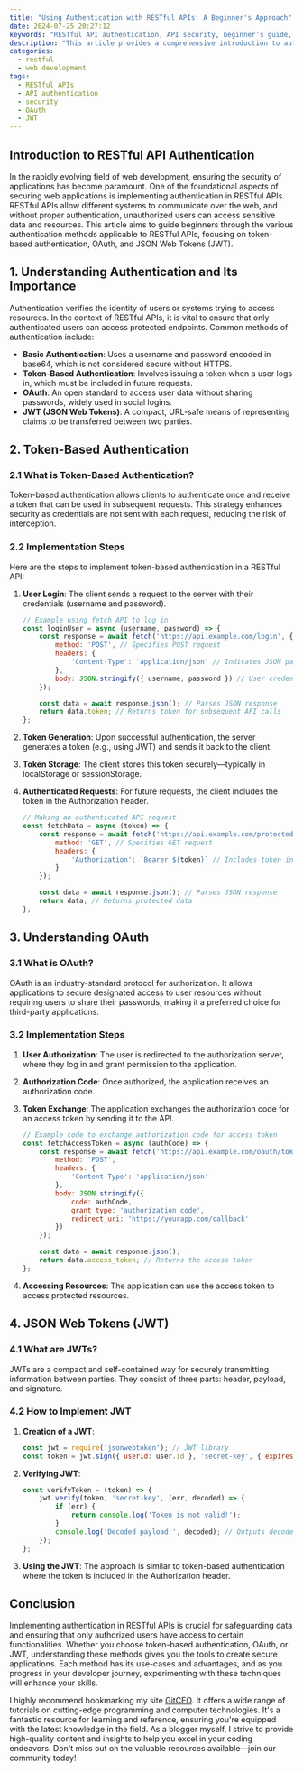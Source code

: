 ```yaml
---
title: "Using Authentication with RESTful APIs: A Beginner's Approach"
date: 2024-07-25 20:27:12
keywords: "RESTful API authentication, API security, beginner's guide, token-based authentication, OAuth, JWT"
description: "This article provides a comprehensive introduction to authentication methods used in RESTful APIs. Aimed at beginners, it covers various techniques such as token-based authentication, OAuth, and JSON Web Tokens (JWT). You'll learn how to implement these methods step-by-step, ensuring your APIs are secure and user data is protected. The article also delves into best practices for implementing authentication, common pitfalls to avoid, and how to integrate with popular libraries and frameworks. By the end of the guide, you'll have a solid understanding of how to secure RESTful APIs through various authentication strategies and improve your coding skills."
categories:
  - restful
  - web development
tags:
  - RESTful APIs
  - API authentication
  - security
  - OAuth
  - JWT
---
```


## Introduction to RESTful API Authentication

In the rapidly evolving field of web development, ensuring the security of applications has become paramount. One of the foundational aspects of securing web applications is implementing authentication in RESTful APIs. RESTful APIs allow different systems to communicate over the web, and without proper authentication, unauthorized users can access sensitive data and resources. This article aims to guide beginners through the various authentication methods applicable to RESTful APIs, focusing on token-based authentication, OAuth, and JSON Web Tokens (JWT). 

<!-- more -->

## 1. Understanding Authentication and Its Importance

Authentication verifies the identity of users or systems trying to access resources. In the context of RESTful APIs, it is vital to ensure that only authenticated users can access protected endpoints. Common methods of authentication include:

- **Basic Authentication**: Uses a username and password encoded in base64, which is not considered secure without HTTPS.
- **Token-Based Authentication**: Involves issuing a token when a user logs in, which must be included in future requests.
- **OAuth**: An open standard to access user data without sharing passwords, widely used in social logins.
- **JWT (JSON Web Tokens)**: A compact, URL-safe means of representing claims to be transferred between two parties.

## 2. Token-Based Authentication

### 2.1 What is Token-Based Authentication?

Token-based authentication allows clients to authenticate once and receive a token that can be used in subsequent requests. This strategy enhances security as credentials are not sent with each request, reducing the risk of interception.

### 2.2 Implementation Steps

Here are the steps to implement token-based authentication in a RESTful API:

1. **User Login**: The client sends a request to the server with their credentials (username and password).

   ```javascript
   // Example using fetch API to log in
   const loginUser = async (username, password) => {
       const response = await fetch('https://api.example.com/login', {
           method: 'POST', // Specifies POST request
           headers: {
               'Content-Type': 'application/json' // Indicates JSON payload
           },
           body: JSON.stringify({ username, password }) // User credentials converted to JSON
       });

       const data = await response.json(); // Parses JSON response
       return data.token; // Returns token for subsequent API calls
   };
   ```

2. **Token Generation**: Upon successful authentication, the server generates a token (e.g., using JWT) and sends it back to the client.

3. **Token Storage**: The client stores this token securely—typically in localStorage or sessionStorage.

4. **Authenticated Requests**: For future requests, the client includes the token in the Authorization header.

   ```javascript
   // Making an authenticated API request
   const fetchData = async (token) => {
       const response = await fetch('https://api.example.com/protected', {
           method: 'GET', // Specifies GET request
           headers: {
               'Authorization': `Bearer ${token}` // Includes token in Authorization header
           }
       });

       const data = await response.json(); // Parses JSON response
       return data; // Returns protected data
   };
   ```

## 3. Understanding OAuth

### 3.1 What is OAuth?

OAuth is an industry-standard protocol for authorization. It allows applications to secure designated access to user resources without requiring users to share their passwords, making it a preferred choice for third-party applications.

### 3.2 Implementation Steps

1. **User Authorization**: The user is redirected to the authorization server, where they log in and grant permission to the application.

2. **Authorization Code**: Once authorized, the application receives an authorization code.

3. **Token Exchange**: The application exchanges the authorization code for an access token by sending it to the API.

   ```javascript
   // Example code to exchange authorization code for access token
   const fetchAccessToken = async (authCode) => {
       const response = await fetch('https://api.example.com/oauth/token', {
           method: 'POST',
           headers: {
               'Content-Type': 'application/json'
           },
           body: JSON.stringify({
               code: authCode,
               grant_type: 'authorization_code',
               redirect_uri: 'https://yourapp.com/callback'
           })
       });

       const data = await response.json();
       return data.access_token; // Returns the access token
   };
   ```

4. **Accessing Resources**: The application can use the access token to access protected resources.

## 4. JSON Web Tokens (JWT)

### 4.1 What are JWTs?

JWTs are a compact and self-contained way for securely transmitting information between parties. They consist of three parts: header, payload, and signature.

### 4.2 How to Implement JWT

1. **Creation of a JWT**:

   ```javascript
   const jwt = require('jsonwebtoken'); // JWT library
   const token = jwt.sign({ userId: user.id }, 'secret-key', { expiresIn: '1h' }); // Sign the token
   ```

2. **Verifying JWT**:

   ```javascript
   const verifyToken = (token) => {
       jwt.verify(token, 'secret-key', (err, decoded) => {
           if (err) {
               return console.log('Token is not valid!');
           }
           console.log('Decoded payload:', decoded); // Outputs decoded payload
       });
   };
   ```

3. **Using the JWT**: The approach is similar to token-based authentication where the token is included in the Authorization header.

## Conclusion

Implementing authentication in RESTful APIs is crucial for safeguarding data and ensuring that only authorized users have access to certain functionalities. Whether you choose token-based authentication, OAuth, or JWT, understanding these methods gives you the tools to create secure applications. Each method has its use-cases and advantages, and as you progress in your developer journey, experimenting with these techniques will enhance your skills.

I highly recommend bookmarking my site [GitCEO](https://gitceo.com). It offers a wide range of tutorials on cutting-edge programming and computer technologies. It's a fantastic resource for learning and reference, ensuring you're equipped with the latest knowledge in the field. As a blogger myself, I strive to provide high-quality content and insights to help you excel in your coding endeavors. Don't miss out on the valuable resources available—join our community today!